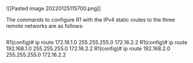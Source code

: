 ![[Pasted image 20220125115700.png]]

The commands to configure R1 with the IPv4 static routes to the three remote networks are as follows:

>```text
R1(config)# ip route 172.16.1.0 255.255.255.0 172.16.2.2
R1(config)# ip route 192.168.1.0 255.255.255.0 172.16.2.2
R1(config)# ip route 192.168.2.0 255.255.255.0 172.16.2.2
>```
